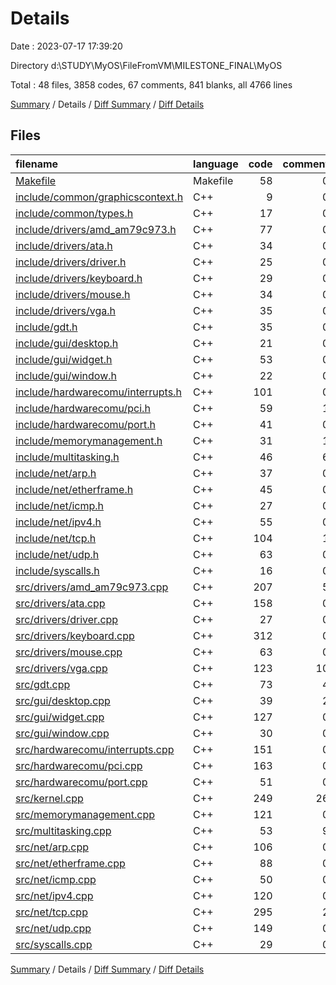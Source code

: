 # Details

Date : 2023-07-17 17:39:20

Directory d:\\STUDY\\MyOS\\FileFromVM\\MILESTONE_FINAL\\MyOS

Total : 48 files,  3858 codes, 67 comments, 841 blanks, all 4766 lines

[Summary](results.md) / Details / [Diff Summary](diff.md) / [Diff Details](diff-details.md)

## Files
| filename | language | code | comment | blank | total |
| :--- | :--- | ---: | ---: | ---: | ---: |
| [Makefile](/Makefile) | Makefile | 58 | 0 | 10 | 68 |
| [include/common/graphicscontext.h](/include/common/graphicscontext.h) | C++ | 9 | 0 | 2 | 11 |
| [include/common/types.h](/include/common/types.h) | C++ | 17 | 0 | 4 | 21 |
| [include/drivers/amd_am79c973.h](/include/drivers/amd_am79c973.h) | C++ | 77 | 0 | 20 | 97 |
| [include/drivers/ata.h](/include/drivers/ata.h) | C++ | 34 | 0 | 12 | 46 |
| [include/drivers/driver.h](/include/drivers/driver.h) | C++ | 25 | 0 | 5 | 30 |
| [include/drivers/keyboard.h](/include/drivers/keyboard.h) | C++ | 29 | 0 | 6 | 35 |
| [include/drivers/mouse.h](/include/drivers/mouse.h) | C++ | 34 | 0 | 5 | 39 |
| [include/drivers/vga.h](/include/drivers/vga.h) | C++ | 35 | 0 | 10 | 45 |
| [include/gdt.h](/include/gdt.h) | C++ | 35 | 0 | 11 | 46 |
| [include/gui/desktop.h](/include/gui/desktop.h) | C++ | 21 | 0 | 5 | 26 |
| [include/gui/widget.h](/include/gui/widget.h) | C++ | 53 | 0 | 17 | 70 |
| [include/gui/window.h](/include/gui/window.h) | C++ | 22 | 0 | 4 | 26 |
| [include/hardwarecomu/interrupts.h](/include/hardwarecomu/interrupts.h) | C++ | 101 | 0 | 20 | 121 |
| [include/hardwarecomu/pci.h](/include/hardwarecomu/pci.h) | C++ | 59 | 1 | 18 | 78 |
| [include/hardwarecomu/port.h](/include/hardwarecomu/port.h) | C++ | 41 | 0 | 6 | 47 |
| [include/memorymanagement.h](/include/memorymanagement.h) | C++ | 31 | 1 | 11 | 43 |
| [include/multitasking.h](/include/multitasking.h) | C++ | 46 | 6 | 8 | 60 |
| [include/net/arp.h](/include/net/arp.h) | C++ | 37 | 0 | 10 | 47 |
| [include/net/etherframe.h](/include/net/etherframe.h) | C++ | 45 | 0 | 12 | 57 |
| [include/net/icmp.h](/include/net/icmp.h) | C++ | 27 | 0 | 8 | 35 |
| [include/net/ipv4.h](/include/net/ipv4.h) | C++ | 55 | 0 | 14 | 69 |
| [include/net/tcp.h](/include/net/tcp.h) | C++ | 104 | 1 | 26 | 131 |
| [include/net/udp.h](/include/net/udp.h) | C++ | 63 | 0 | 13 | 76 |
| [include/syscalls.h](/include/syscalls.h) | C++ | 16 | 0 | 4 | 20 |
| [src/drivers/amd_am79c973.cpp](/src/drivers/amd_am79c973.cpp) | C++ | 207 | 5 | 40 | 252 |
| [src/drivers/ata.cpp](/src/drivers/ata.cpp) | C++ | 158 | 0 | 27 | 185 |
| [src/drivers/driver.cpp](/src/drivers/driver.cpp) | C++ | 27 | 0 | 10 | 37 |
| [src/drivers/keyboard.cpp](/src/drivers/keyboard.cpp) | C++ | 312 | 0 | 15 | 327 |
| [src/drivers/mouse.cpp](/src/drivers/mouse.cpp) | C++ | 63 | 0 | 22 | 85 |
| [src/drivers/vga.cpp](/src/drivers/vga.cpp) | C++ | 123 | 10 | 20 | 153 |
| [src/gdt.cpp](/src/gdt.cpp) | C++ | 73 | 4 | 18 | 95 |
| [src/gui/desktop.cpp](/src/gui/desktop.cpp) | C++ | 39 | 2 | 12 | 53 |
| [src/gui/widget.cpp](/src/gui/widget.cpp) | C++ | 127 | 0 | 23 | 150 |
| [src/gui/window.cpp](/src/gui/window.cpp) | C++ | 30 | 0 | 3 | 33 |
| [src/hardwarecomu/interrupts.cpp](/src/hardwarecomu/interrupts.cpp) | C++ | 151 | 0 | 36 | 187 |
| [src/hardwarecomu/pci.cpp](/src/hardwarecomu/pci.cpp) | C++ | 163 | 0 | 60 | 223 |
| [src/hardwarecomu/port.cpp](/src/hardwarecomu/port.cpp) | C++ | 51 | 0 | 16 | 67 |
| [src/kernel.cpp](/src/kernel.cpp) | C++ | 249 | 26 | 60 | 335 |
| [src/memorymanagement.cpp](/src/memorymanagement.cpp) | C++ | 121 | 0 | 29 | 150 |
| [src/multitasking.cpp](/src/multitasking.cpp) | C++ | 53 | 9 | 14 | 76 |
| [src/net/arp.cpp](/src/net/arp.cpp) | C++ | 106 | 0 | 17 | 123 |
| [src/net/etherframe.cpp](/src/net/etherframe.cpp) | C++ | 88 | 0 | 20 | 108 |
| [src/net/icmp.cpp](/src/net/icmp.cpp) | C++ | 50 | 0 | 8 | 58 |
| [src/net/ipv4.cpp](/src/net/ipv4.cpp) | C++ | 120 | 0 | 27 | 147 |
| [src/net/tcp.cpp](/src/net/tcp.cpp) | C++ | 295 | 2 | 61 | 358 |
| [src/net/udp.cpp](/src/net/udp.cpp) | C++ | 149 | 0 | 33 | 182 |
| [src/syscalls.cpp](/src/syscalls.cpp) | C++ | 29 | 0 | 9 | 38 |

[Summary](results.md) / Details / [Diff Summary](diff.md) / [Diff Details](diff-details.md)